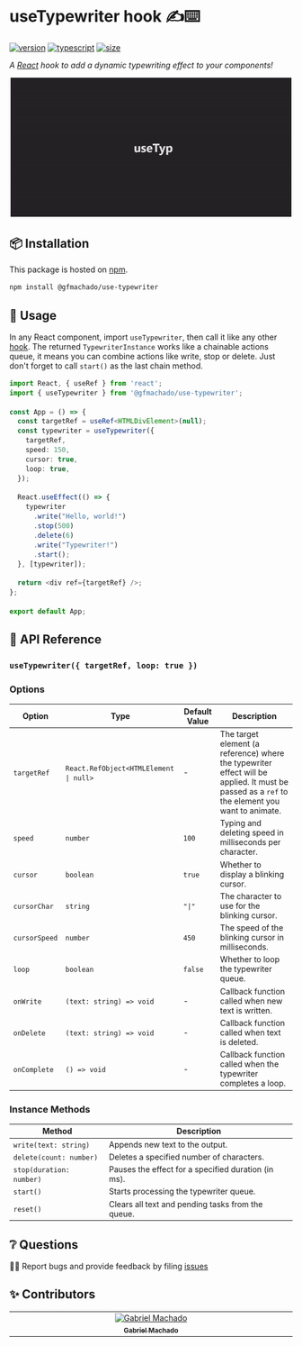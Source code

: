 # useTypewriter hook ✍️⌨️

[![version][version-badge]][npm]
[![typescript][typescript-badge]][typescript-badge]
[![size][size-badge]][bundlephobia]

_A [React][react] hook to add a dynamic typewriting effect to your components!_

<p align="center">
    <a href="https://www.npmjs.com/package/@gfmachado/use-typewriter">
        <img alt="next link" src="./images/cover.gif" width="500">
    </a>
</p>

## 📦 Installation

This package is hosted on [npm][npm].

```bash
npm install @gfmachado/use-typewriter
```

## 🔧 Usage

In any React component, import `useTypewriter`, then call it like any other [hook][hooks]. The returned `TypewriterInstance` works like a chainable actions queue, it means you can combine actions like write, stop or delete. Just don't forget to call `start()` as the last chain method.

```typescript
import React, { useRef } from 'react';
import { useTypewriter } from '@gfmachado/use-typewriter';

const App = () => {
  const targetRef = useRef<HTMLDivElement>(null);
  const typewriter = useTypewriter({
    targetRef,
    speed: 150,
    cursor: true,
    loop: true,
  });

  React.useEffect(() => {
    typewriter
      .write("Hello, world!")
      .stop(500)
      .delete(6)
      .write("Typewriter!")
      .start();
  }, [typewriter]);

  return <div ref={targetRef} />;
};

export default App;
```

## 📖 API Reference

### `useTypewriter({ targetRef, loop: true })`

### Options

| Option        | Type                                         | Default Value | Description                                                                                      |
| ------------- | -------------------------------------------- | ------------- | ------------------------------------------------------------------------------------------------ |
| `targetRef`   | `React.RefObject<HTMLElement \| null>`       | -             | The target element (a reference) where the typewriter effect will be applied. It must be passed as a `ref` to the element you want to animate. |
| `speed`       | `number`                                    | `100`         | Typing and deleting speed in milliseconds per character.                                         |
| `cursor`      | `boolean`                                   | `true`        | Whether to display a blinking cursor.                                                            |
| `cursorChar`  | `string`                                    | `"\|"`         | The character to use for the blinking cursor.                                                    |
| `cursorSpeed` | `number`                                    | `450`         | The speed of the blinking cursor in milliseconds.                                                |
| `loop`        | `boolean`                                   | `false`       | Whether to loop the typewriter queue.                                                            |
| `onWrite`     | `(text: string) => void`                    | -             | Callback function called when new text is written.                                               |
| `onDelete`    | `(text: string) => void`                    | -             | Callback function called when text is deleted.                                                   |
| `onComplete`  | `() => void`                                | -             | Callback function called when the typewriter completes a loop.                                   |

### Instance Methods

| Method           | Description                                         |
| ---------------- | --------------------------------------------------- |
| `write(text: string)`    | Appends new text to the output.                     |
| `delete(count: number)`  | Deletes a specified number of characters.           |
| `stop(duration: number)` | Pauses the effect for a specified duration (in ms). |
| `start()`        | Starts processing the typewriter queue.             |
| `reset()`        | Clears all text and pending tasks from the queue.   |

## ❔ Questions

🐛📢 Report bugs and provide feedback by filing [issues][issues]

## ✨ Contributors

<!-- ALL-CONTRIBUTORS-LIST:START - Do not remove or modify this section -->
<!-- prettier-ignore-start -->
<!-- markdownlint-disable -->
<table>
  <tbody>
    <tr>
      <td align="center" valign="top" width="14.28%"><a href="https://gfmachado.dev"><img src="https://avatars.githubusercontent.com/u/53434033?s=400&v=4" width="100px;" alt="Gabriel Machado"/><br /><sub><b>Gabriel Machado</b></sub></a><br /></td>
    </tr>
  </tbody>
</table>

<!-- markdownlint-restore -->
<!-- prettier-ignore-end -->

<!-- ALL-CONTRIBUTORS-LIST:END -->

[issues]: https://github.com/thegfmachado/use-typewriter/issues
[react]: https://reactjs.org
[npm]: https://www.npmjs.com/package/@gfmachado/use-typewriter
[hooks]: https://reactjs.org/docs/hooks-intro.html
[bundlephobia]: https://bundlephobia.com/result?p=@gfmachado/use-typewriter
[version-badge]: https://img.shields.io/npm/v/@gfmachado/use-typewriter.svg?style=flat-square
[size-badge]: https://img.shields.io/bundlephobia/minzip/@gfmachado/use-typewriter?style=flat-square
[typescript-badge]: https://img.shields.io/npm/types/@gfmachado/use-typewriter?style=flat-square
```
